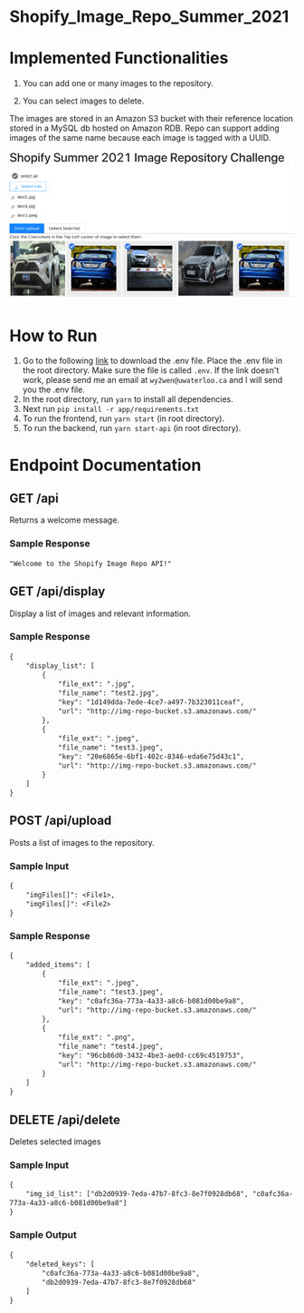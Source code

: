 # Shopify_Image_Repo_Summer_2021

# Implemented Functionalities

1. You can add one or many images to the repository.

2. You can select images to delete.

The images are stored in an Amazon S3 bucket with their reference location stored in a MySQL db hosted on Amazon RDB. Repo can support adding images of the same name because each image is tagged with a UUID.

![](interface.png)

# How to Run

1. Go to the following [link](https://docs.google.com/document/d/1zZ5_eALQw6shdA4u0U7wRMbnGW8Bhl2rWDruE6T-E6M/edit?usp=sharing) to download the .env file. Place the .env file in the root directory. Make sure the file is called `.env`. If the link doesn't work, please send me an email at `wy2wen@uwaterloo.ca` and I will send you the .env file.
2. In the root directory, run `yarn` to install all dependencies.
3. Next run `pip install -r app/requirements.txt`
4. To run the frontend, run `yarn start` (in root directory).
5. To run the backend, run `yarn start-api` (in root directory).

# Endpoint Documentation

## GET /api
Returns a welcome message.

### Sample Response
```
"Welcome to the Shopify Image Repo API!"
```

## GET /api/display
Display a list of images and relevant information.

### Sample Response
```
{
    "display_list": [
        {
            "file_ext": ".jpg",
            "file_name": "test2.jpg",
            "key": "1d149dda-7ede-4ce7-a497-7b323011ceaf",
            "url": "http://img-repo-bucket.s3.amazonaws.com/"
        },
        {
            "file_ext": ".jpeg",
            "file_name": "test3.jpeg",
            "key": "20e6865e-6bf1-402c-8346-eda6e75d43c1",
            "url": "http://img-repo-bucket.s3.amazonaws.com/"
        }
    ]
}
```

## POST /api/upload
Posts a list of images to the repository.

### Sample Input
```
{
    "imgFiles[]": <File1>,
    "imgFiles[]": <File2>
}
```

### Sample Response
```
{
    "added_items": [
        {
            "file_ext": ".jpeg",
            "file_name": "test3.jpeg",
            "key": "c0afc36a-773a-4a33-a8c6-b081d00be9a8",
            "url": "http://img-repo-bucket.s3.amazonaws.com/"
        },
        {
            "file_ext": ".png",
            "file_name": "test4.jpeg",
            "key": "96cb86d0-3432-4be3-ae0d-cc69c4519753",
            "url": "http://img-repo-bucket.s3.amazonaws.com/"
        }
    ]
}
```

## DELETE /api/delete
Deletes selected images

### Sample Input
```
{
    "img_id_list": ["db2d0939-7eda-47b7-8fc3-8e7f0928db68", "c0afc36a-773a-4a33-a8c6-b081d00be9a8"]
}
```

### Sample Output
```
{
    "deleted_keys": [
        "c0afc36a-773a-4a33-a8c6-b081d00be9a8",
        "db2d0939-7eda-47b7-8fc3-8e7f0928db68"
    ]
}
```